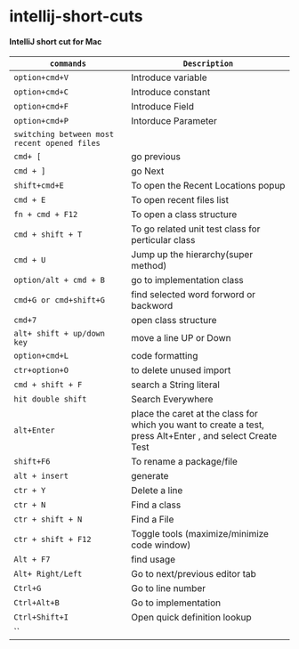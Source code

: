 # intellij-short-cuts

#### IntelliJ short cut for Mac
|`commands`|`Description`|
|---|---|
|`option+cmd+V`|Introduce variable|
|`option+cmd+C`|Introduce constant|
|`option+cmd+F`|Introduce Field|
|`option+cmd+P`|Intorduce Parameter|
|`switching between most recent opened files`|
|`cmd+ [`|go previous|
|`cmd + ]`|go Next|
|`shift+cmd+E`|To open the Recent Locations popup|
|`cmd + E`|To open recent files list|
|`fn + cmd + F12`|To open a class structure|
|`cmd + shift + T`|To go related unit test class for perticular class|
|`cmd + U`|Jump up the hierarchy(super method)|
|`option/alt + cmd + B`|go to implementation class|
|`cmd+G or cmd+shift+G`|find selected word forword or backword|
|`cmd+7`|open class structure|
|`alt+ shift + up/down key`|move a line UP or Down|
|`option+cmd+L`|code formatting|
|`ctr+option+O`|to delete unused import|
|`cmd + shift + F`|search a String literal|
|`hit double shift`|Search Everywhere|
|`alt+Enter`|place the caret at the class for which you want to create a test, <br>press Alt+Enter , and select Create Test|
|`shift+F6`|To rename a package/file|
|`alt + insert`|generate|
|`ctr + Y`|Delete a line|
|`ctr + N`|Find a class|
|`ctr + shift + N`|Find a File|
|`ctr + shift + F12`|Toggle tools (maximize/minimize code window)|
|`Alt + F7`|find usage|
|`Alt+ Right/Left`|Go to next/previous editor tab|
|`Ctrl+G`|Go to line number|
|`Ctrl+Alt+B`|Go to implementation|
|`Ctrl+Shift+I`|Open quick definition lookup|
|``||
